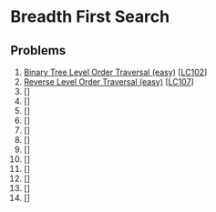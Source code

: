 # Breadth First Search

## Problems

1. [Binary Tree Level Order Traversal (easy)]()
[[LC102](https://leetcode.com/problems/binary-tree-level-order-traversal/)]
1. [Reverse Level Order Traversal (easy)]()
[[LC107](https://leetcode.com/problems/binary-tree-level-order-traversal-ii/)]
1. []()
[[]()]
1. []()
[[]()]
1. []()
[[]()]
1. []()
[[]()]
1. []()
[[]()]
1. []()
[[]()]
1. []()
[[]()]
1. []()
[[]()]
1. []()
[[]()]
1. []()
[[]()]
1. []()
[[]()]
1. []()
[[]()]
